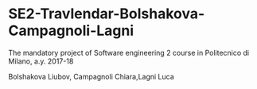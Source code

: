 # SE2-Travlendar-Bolshakova-Campagnoli-Lagni
The mandatory project of Software engineering 2 course in Politecnico di Milano, a.y. 2017-18

Bolshakova Liubov, Campagnoli Chiara,Lagni Luca 
